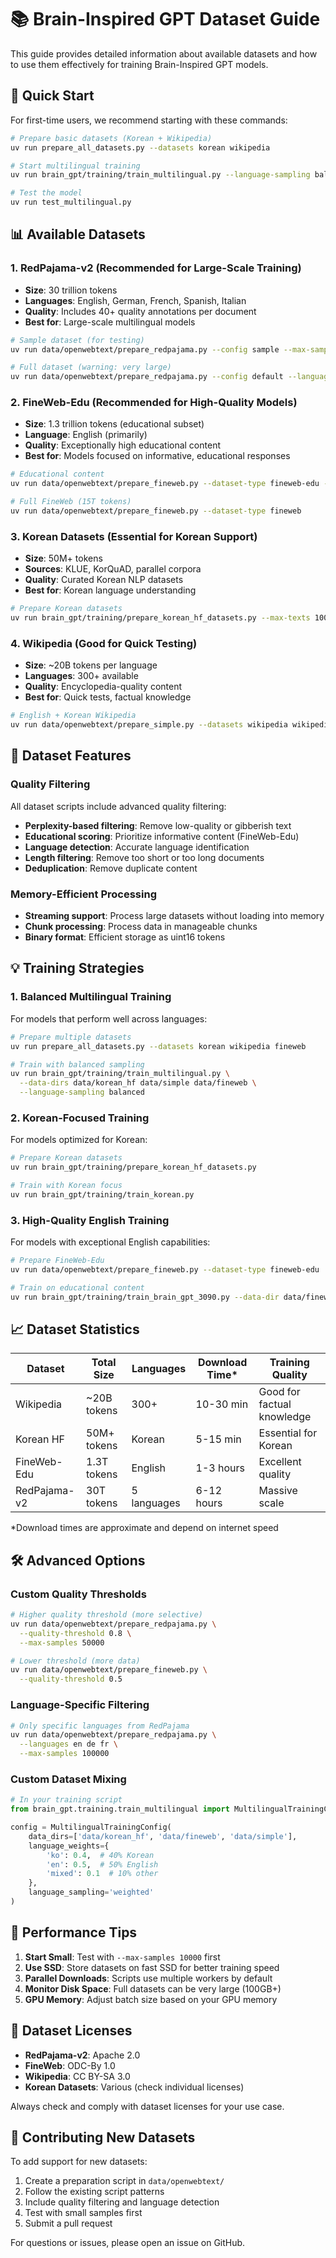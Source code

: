 # 📚 Brain-Inspired GPT Dataset Guide

This guide provides detailed information about available datasets and how to use them effectively for training Brain-Inspired GPT models.

## 🌟 Quick Start

For first-time users, we recommend starting with these commands:

```bash
# Prepare basic datasets (Korean + Wikipedia)
uv run prepare_all_datasets.py --datasets korean wikipedia

# Start multilingual training
uv run brain_gpt/training/train_multilingual.py --language-sampling balanced

# Test the model
uv run test_multilingual.py
```

## 📊 Available Datasets

### 1. **RedPajama-v2** (Recommended for Large-Scale Training)
- **Size**: 30 trillion tokens
- **Languages**: English, German, French, Spanish, Italian
- **Quality**: Includes 40+ quality annotations per document
- **Best for**: Large-scale multilingual models

```bash
# Sample dataset (for testing)
uv run data/openwebtext/prepare_redpajama.py --config sample --max-samples 10000

# Full dataset (warning: very large)
uv run data/openwebtext/prepare_redpajama.py --config default --languages en ko
```

### 2. **FineWeb-Edu** (Recommended for High-Quality Models)
- **Size**: 1.3 trillion tokens (educational subset)
- **Language**: English (primarily)
- **Quality**: Exceptionally high educational content
- **Best for**: Models focused on informative, educational responses

```bash
# Educational content
uv run data/openwebtext/prepare_fineweb.py --dataset-type fineweb-edu --max-samples 50000

# Full FineWeb (15T tokens)
uv run data/openwebtext/prepare_fineweb.py --dataset-type fineweb
```

### 3. **Korean Datasets** (Essential for Korean Support)
- **Size**: 50M+ tokens
- **Sources**: KLUE, KorQuAD, parallel corpora
- **Quality**: Curated Korean NLP datasets
- **Best for**: Korean language understanding

```bash
# Prepare Korean datasets
uv run brain_gpt/training/prepare_korean_hf_datasets.py --max-texts 100000
```

### 4. **Wikipedia** (Good for Quick Testing)
- **Size**: ~20B tokens per language
- **Languages**: 300+ available
- **Quality**: Encyclopedia-quality content
- **Best for**: Quick tests, factual knowledge

```bash
# English + Korean Wikipedia
uv run data/openwebtext/prepare_simple.py --datasets wikipedia wikipedia-ko
```

## 🔧 Dataset Features

### Quality Filtering

All dataset scripts include advanced quality filtering:

- **Perplexity-based filtering**: Remove low-quality or gibberish text
- **Educational scoring**: Prioritize informative content (FineWeb-Edu)
- **Language detection**: Accurate language identification
- **Length filtering**: Remove too short or too long documents
- **Deduplication**: Remove duplicate content

### Memory-Efficient Processing

- **Streaming support**: Process large datasets without loading into memory
- **Chunk processing**: Process data in manageable chunks
- **Binary format**: Efficient storage as uint16 tokens

## 💡 Training Strategies

### 1. **Balanced Multilingual Training**

For models that perform well across languages:

```bash
# Prepare multiple datasets
uv run prepare_all_datasets.py --datasets korean wikipedia fineweb

# Train with balanced sampling
uv run brain_gpt/training/train_multilingual.py \
  --data-dirs data/korean_hf data/simple data/fineweb \
  --language-sampling balanced
```

### 2. **Korean-Focused Training**

For models optimized for Korean:

```bash
# Prepare Korean datasets
uv run brain_gpt/training/prepare_korean_hf_datasets.py

# Train with Korean focus
uv run brain_gpt/training/train_korean.py
```

### 3. **High-Quality English Training**

For models with exceptional English capabilities:

```bash
# Prepare FineWeb-Edu
uv run data/openwebtext/prepare_fineweb.py --dataset-type fineweb-edu

# Train on educational content
uv run brain_gpt/training/train_brain_gpt_3090.py --data-dir data/fineweb
```

## 📈 Dataset Statistics

| Dataset | Total Size | Languages | Download Time* | Training Quality |
|---------|------------|-----------|----------------|------------------|
| Wikipedia | ~20B tokens | 300+ | 10-30 min | Good for factual knowledge |
| Korean HF | 50M+ tokens | Korean | 5-15 min | Essential for Korean |
| FineWeb-Edu | 1.3T tokens | English | 1-3 hours | Excellent quality |
| RedPajama-v2 | 30T tokens | 5 languages | 6-12 hours | Massive scale |

*Download times are approximate and depend on internet speed

## 🛠️ Advanced Options

### Custom Quality Thresholds

```bash
# Higher quality threshold (more selective)
uv run data/openwebtext/prepare_redpajama.py \
  --quality-threshold 0.8 \
  --max-samples 50000

# Lower threshold (more data)
uv run data/openwebtext/prepare_fineweb.py \
  --quality-threshold 0.5
```

### Language-Specific Filtering

```bash
# Only specific languages from RedPajama
uv run data/openwebtext/prepare_redpajama.py \
  --languages en de fr \
  --max-samples 100000
```

### Custom Dataset Mixing

```python
# In your training script
from brain_gpt.training.train_multilingual import MultilingualTrainingConfig

config = MultilingualTrainingConfig(
    data_dirs=['data/korean_hf', 'data/fineweb', 'data/simple'],
    language_weights={
        'ko': 0.4,  # 40% Korean
        'en': 0.5,  # 50% English  
        'mixed': 0.1  # 10% other
    },
    language_sampling='weighted'
)
```

## 🚀 Performance Tips

1. **Start Small**: Test with `--max-samples 10000` first
2. **Use SSD**: Store datasets on fast SSD for better training speed
3. **Parallel Downloads**: Scripts use multiple workers by default
4. **Monitor Disk Space**: Full datasets can be very large (100GB+)
5. **GPU Memory**: Adjust batch size based on your GPU memory

## 📝 Dataset Licenses

- **RedPajama-v2**: Apache 2.0
- **FineWeb**: ODC-By 1.0
- **Wikipedia**: CC BY-SA 3.0
- **Korean Datasets**: Various (check individual licenses)

Always check and comply with dataset licenses for your use case.

## 🤝 Contributing New Datasets

To add support for new datasets:

1. Create a preparation script in `data/openwebtext/`
2. Follow the existing script patterns
3. Include quality filtering and language detection
4. Test with small samples first
5. Submit a pull request

For questions or issues, please open an issue on GitHub.